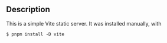 ## Description

This is a simple Vite static server. It was installed manually, with

```
$ pnpm install -D vite
```
